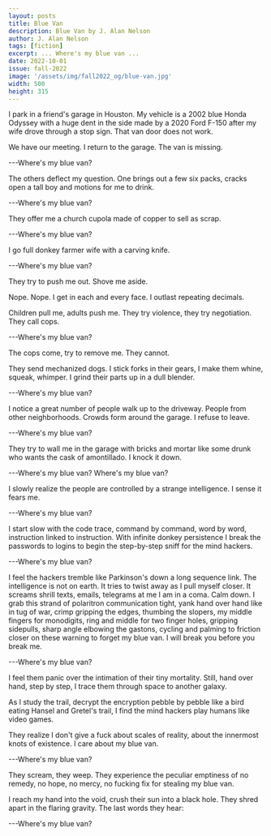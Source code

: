 ```yaml
---
layout: posts
title: Blue Van
description: Blue Van by J. Alan Nelson
author: J. Alan Nelson
tags: [fiction]
excerpt: ... Where's my blue van ...
date: 2022-10-01
issue: fall-2022
image: '/assets/img/fall2022_og/blue-van.jpg'
width: 500
height: 315
---
```


I park in a friend's garage in Houston. My vehicle is a 2002 blue Honda
Odyssey with a huge dent in the side made by a 2020 Ford F-150 after my
wife drove through a stop sign. That van door does not work.

We have our meeting. I return to the garage. The van is missing.

---Where's my blue van?

The others deflect my question. One brings out a few six packs, cracks
open a tall boy and motions for me to drink.

---Where's my blue van?

They offer me a church cupola made of copper to sell as scrap.

---Where's my blue van?

I go full donkey farmer wife with a carving knife.

---Where's my blue van?

They try to push me out. Shove me aside.

Nope. Nope. I get in each and every face. I outlast repeating decimals.

Children pull me, adults push me. They try violence, they try
negotiation. They call cops.

---Where's my blue van?

The cops come, try to remove me. They cannot.

They send mechanized dogs. I stick forks in their gears, I make them
whine, squeak, whimper. I grind their parts up in a dull blender.

---Where's my blue van?

I notice a great number of people walk up to the driveway. People from
other neighborhoods. Crowds form around the garage. I refuse to leave.

---Where's my blue van?

They try to wall me in the garage with bricks and mortar like some drunk
who wants the cask of amontillado. I knock it down.

---Where's my blue van? Where's my blue van?

I slowly realize the people are controlled by a strange intelligence. I
sense it fears me.

---Where's my blue van?

I start slow with the code trace, command by command, word by word,
instruction linked to instruction. With infinite donkey persistence I
break the passwords to logins to begin the step-by-step sniff for the
mind hackers.

---Where's my blue van?

I feel the hackers tremble like Parkinson's down a long sequence link.
The intelligence is not on earth. It tries to twist away as I pull
myself closer. It screams shrill texts, emails, telegrams at me I am in
a coma. Calm down. I grab this strand of polaritron communication tight,
yank hand over hand like in tug of war, crimp gripping the edges,
thumbing the slopers, my middle fingers for monodigits, ring and middle
for two finger holes, gripping sidepulls, sharp angle elbowing the
gastons, cycling and palming to friction closer on these warning to
forget my blue van. I will break you before you break me.

---Where's my blue van?

I feel them panic over the intimation of their tiny mortality. Still,
hand over hand, step by step, I trace them through space to another
galaxy.

As I study the trail, decrypt the encryption pebble by pebble like a
bird eating Hansel and Gretel's trail, I find the mind hackers play
humans like video games.

They realize I don't give a fuck about scales of reality, about the
innermost knots of existence. I care about my blue van.

---Where's my blue van?

They scream, they weep. They experience the peculiar emptiness of no
remedy, no hope, no mercy, no fucking fix for stealing my blue van.

I reach my hand into the void, crush their sun into a black hole. They
shred apart in the flaring gravity. The last words they hear:

---Where's my blue van?